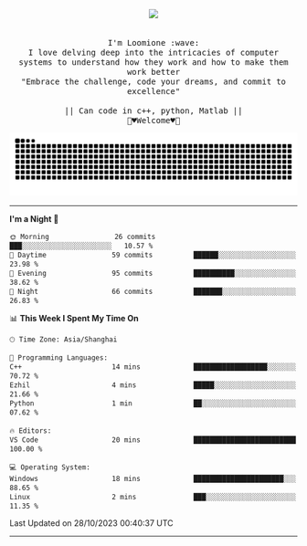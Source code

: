 <p align="center"><img src="https://i.imgur.com/A6bWGFl.gif"/></p>

<p align="center">
  <br />
  <samp>
    I'm Loomione :wave:
    <br />
    I love delving deep into the intricacies of computer systems to understand how they work and how to make them work better
    <br />
    "Embrace the challenge, code your dreams, and commit to excellence"
    <br>
                  <br> || Can code in c++, python, Matlab || <br>
                             🌼♥️Welcome♥️🥰
  </samp>
</p> 
<div align="center">
<picture>
  <source media="(prefers-color-scheme: dark)" srcset="https://raw.githubusercontent.com/Loomione/Loomione/output/github-contribution-grid-snake-dark.svg">
  <source media="(prefers-color-scheme: light)" srcset="https://raw.githubusercontent.com/Loomione/Loomione/output/github-contribution-grid-snake.svg">
  <img alt="github contribution grid snake animation" src="https://raw.githubusercontent.com/Loomione/Loomione/output/github-contribution-grid-snake.svg">
</picture>
</div>

-------

<!--START_SECTION:waka-->
**I'm a Night 🦉** 

```text
🌞 Morning                26 commits          ███░░░░░░░░░░░░░░░░░░░░░░   10.57 % 
🌆 Daytime                59 commits          ██████░░░░░░░░░░░░░░░░░░░   23.98 % 
🌃 Evening                95 commits          ██████████░░░░░░░░░░░░░░░   38.62 % 
🌙 Night                  66 commits          ███████░░░░░░░░░░░░░░░░░░   26.83 % 
```


📊 **This Week I Spent My Time On** 

```text
🕑︎ Time Zone: Asia/Shanghai

💬 Programming Languages: 
C++                      14 mins             ██████████████████░░░░░░░   70.72 % 
Ezhil                    4 mins              █████░░░░░░░░░░░░░░░░░░░░   21.66 % 
Python                   1 min               ██░░░░░░░░░░░░░░░░░░░░░░░   07.62 % 

🔥 Editors: 
VS Code                  20 mins             █████████████████████████   100.00 % 

💻 Operating System: 
Windows                  18 mins             ██████████████████████░░░   88.65 % 
Linux                    2 mins              ███░░░░░░░░░░░░░░░░░░░░░░   11.35 % 
```


 Last Updated on 28/10/2023 00:40:37 UTC
<!--END_SECTION:waka-->
-------




